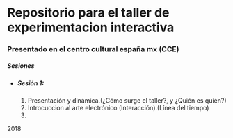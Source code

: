 <h1> Repositorio para el taller de experimentacion interactiva </h1>
<h3> Presentado en el centro cultural españa mx (CCE) </h3>

<h5> Sesiones </h5>
<ul>
  <li>
   <h5>Sesión 1:</h5>
   <ol>
     <li>Presentación y dinámica.(¿Cómo surge el taller?, y ¿Quién es quién?)</li>
     <li>Introcuccion al arte electrónico (Interacción).(Línea del tiempo)</li>
     <li></li>
   </ol>
  </li>
</ul>



2018
